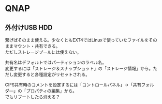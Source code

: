# QNAP

## 外付けUSB HDD

繋げばそのまま使える。少なくともEXT4ではLinuxで使っていたファイルをそのままマウント・共有できる。  
ただしストレージプールには使えない。

共有名はデフォルトではパーティションのラベル名。  
変更するには「ストレージ＆スナップショット」の「ストレージ情報」から。ただし変更すると各種設定がリセットされる。

CIFS共有時のコメントを設定するには「コントロールパネル」->「共有フォルダ―」の「プロパティの編集」から。  
でもリブートしたら消える？

